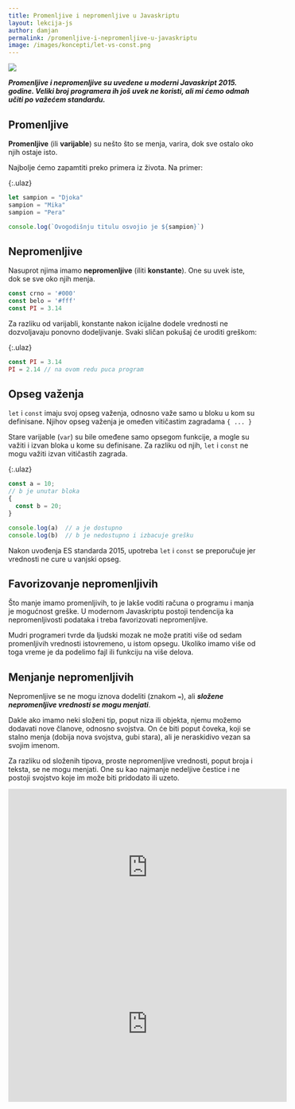 ```yaml
---
title: Promenljive i nepromenljive u Javaskriptu
layout: lekcija-js
author: damjan
permalink: /promenljive-i-nepromenljive-u-javaskriptu
image: /images/koncepti/let-vs-const.png
---
```


![]({{page.image}})

***Promenljive i nepromenljive su uvedene u moderni Javaskript 2015. godine. Veliki broj programera ih još uvek ne koristi, ali mi ćemo odmah učiti po važećem standardu.***

## Promenljive

**Promenljive** (ili **varijable**) su nešto što se menja, varira, dok sve ostalo oko njih ostaje isto.

Najbolje ćemo zapamtiti preko primera iz života. Na primer:

{:.ulaz}
```js
let sampion = "Djoka"
sampion = "Mika"
sampion = "Pera"

console.log(`Ovogodišnju titulu osvojio je ${sampion}`)
```

## Nepromenljive

Nasuprot njima imamo **nepromenljive** (iliti **konstante**). One su uvek iste, dok se sve oko njih menja.

```js
const crno = '#000'
const belo = '#fff'
const PI = 3.14
```

Za razliku od varijabli, konstante nakon icijalne dodele vrednosti ne dozvoljavaju ponovno dodeljivanje. Svaki sličan pokušaj će uroditi greškom:

{:.ulaz}
```js
const PI = 3.14
PI = 2.14 // na ovom redu puca program
```

## Opseg važenja

`let` i `const` imaju svoj opseg važenja, odnosno važe samo u bloku u kom su definisane. Njihov opseg važenja je omeđen vitičastim zagradama `{ ... }`

Stare varijable (`var`) su bile omeđene samo opsegom funkcije, a mogle su važiti i izvan bloka u kome su definisane. Za razliku od njih, `let` i `const` ne mogu važiti izvan vitičastih zagrada.

{:.ulaz}
```js
const a = 10;
// b je unutar bloka
{
  const b = 20;
}

console.log(a)  // a je dostupno
console.log(b)  // b je nedostupno i izbacuje grešku
```

Nakon uvođenja ES standarda 2015, upotreba `let` i `const` se preporučuje jer vrednosti ne cure u vanjski opseg.

## Favorizovanje nepromenljivih

Što manje imamo promenljivih, to je lakše voditi računa o programu i manja je mogućnost greške. U modernom Javaskriptu postoji tendencija ka nepromenljivosti podataka i treba favorizovati nepromenljive.

Mudri programeri tvrde da ljudski mozak ne može pratiti više od sedam promenljivih vrednosti istovremeno, u istom opsegu. Ukoliko imamo više od toga vreme je da podelimo fajl ili funkciju na više delova.

## Menjanje nepromenljivih

Nepromenljive se ne mogu iznova dodeliti (znakom `=`), ali ***složene nepromenljive vrednosti se mogu menjati***.

Dakle ako imamo neki složeni tip, poput niza ili objekta, njemu možemo dodavati nove članove, odnosno svojstva. On će biti poput čoveka, koji se stalno menja (dobija nova svojstva, gubi stara), ali je neraskidivo vezan sa svojim imenom.

Za razliku od složenih tipova, proste nepromenljive vrednosti, poput broja i teksta, se ne mogu menjati. One su kao najmanje nedeljive čestice i ne postoji svojstvo koje im može biti pridodato ili uzeto.

<iframe width="560" height="315" src="https://www.youtube.com/embed/MIOz5i_AwQ4" frameborder="0" allowfullscreen></iframe>

<iframe width="560" height="315" src="https://www.youtube.com/embed/iQ62GxboWgY" frameborder="0" allowfullscreen></iframe>
